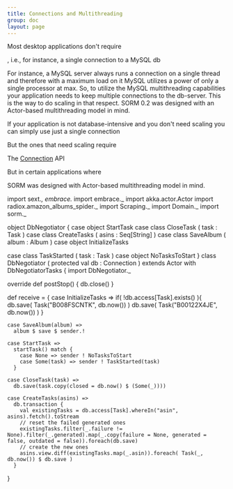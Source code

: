 ```yaml
---
title: Connections and Multithreading
group: doc
layout: page
---
```


Most desktop applications don't require


, i.e., for instance, a single connection to a MySQL db

For instance, a MySQL server always runs a connection on a single thread and therefore with a maximum load on it MySQL utilizes a power of only a single processor at max. So, to utilize the MySQL multithreading capabilities your application needs to keep multiple connections to the db-server. This is the way to do scaling in that respect. SORM 0.2 was designed with an Actor-based multithreading model in mind. 

If your application is not database-intensive and you don't need scaling you can simply use just a single connection


But the ones that need scaling require


The [Connection](http://nikita-volkov.github.com/sorm/api/#sorm.Connection) API 




But in certain applications where




SORM was designed with Actor-based multithreading model in mind. 



import sext._, embrace._
import embrace._
import akka.actor.Actor
import radiox.amazon_albums_spider._
import Scraping._
import Domain._
import sorm._


object DbNegotiator {
  case object StartTask
  case class CloseTask ( task : Task )
  case class CreateTasks ( asins : Seq[String] )
  case class SaveAlbum ( album : Album )
  case object InitializeTasks

  case class TaskStarted ( task : Task )
  case object NoTasksToStart
}
class DbNegotiator ( protected val db : Connection ) extends Actor with DbNegotiatorTasks {
  import DbNegotiator._


  override def postStop() { db.close() }

  def receive = {
    case InitializeTasks =>
      if( !db.access[Task].exists() ){
        db.save( Task("B008FSCNTK", db.now()) )
        db.save( Task("B00122X4JE", db.now()) )
      }

    case SaveAlbum(album) =>
      album $ save $ sender.!

    case StartTask =>
      startTask() match {
        case None => sender ! NoTasksToStart
        case Some(task) => sender ! TaskStarted(task)
      }

    case CloseTask(task) =>
      db.save(task.copy(closed = db.now() $ (Some(_))))

    case CreateTasks(asins) =>
      db.transaction {
        val existingTasks = db.access[Task].whereIn("asin", asins).fetch().toStream
        // reset the failed generated ones
        existingTasks.filter(_.failure != None).filter(_.generated).map(_.copy(failure = None, generated = false, outdated = false)).foreach(db.save)
        // create the new ones
        asins.view.diff(existingTasks.map(_.asin)).foreach( Task(_, db.now()) $ db.save )
      }
  }